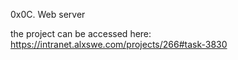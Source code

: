 0x0C. Web server

the project can be accessed here: https://intranet.alxswe.com/projects/266#task-3830
